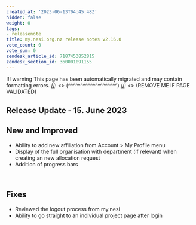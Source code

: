 ```yaml
---
created_at: '2023-06-13T04:45:48Z'
hidden: false
weight: 0
tags:
- releasenote
title: my.nesi.org.nz release notes v2.16.0
vote_count: 0
vote_sum: 0
zendesk_article_id: 7187453852815
zendesk_section_id: 360001091155
---
```




[//]: <> (REMOVE ME IF PAGE VALIDATED)
[//]: <> (vvvvvvvvvvvvvvvvvvvv)
!!! warning
    This page has been automatically migrated and may contain formatting errors.
[//]: <> (^^^^^^^^^^^^^^^^^^^^)
[//]: <> (REMOVE ME IF PAGE VALIDATED)

## Release Update - 15. June 2023

## New and Improved

-   Ability to add new affiliation from Account &gt; My Profile menu
-   Display of the full organisation with department (if relevant) when
    creating an new allocation request
-   Addition of progress bars

 

## Fixes

-   Reviewed the logout process from my.nesi
-   Ability to go straight to an individual project page after login